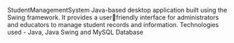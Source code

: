 StudentManagementSystem
Java-based desktop application built using the Swing framework. It provides a userfriendly interface for administrators and educators to manage student records and
information.
Technologies used - Java, Java Swing and MySQL Database
